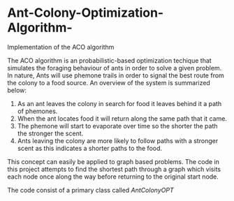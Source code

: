 # Ant-Colony-Optimization-Algorithm-
Implementation of the ACO algorithm

The ACO algorithm is an  probabilistic-based optimization techique that simulates the foraging behaviour of ants in order to solve a given problem. 
In nature, Ants will use phemone trails in order to signal the best route from the colony to a food source. An overview of the system is summarized below: 

1. As an ant leaves the colony in search for food it leaves behind it a path of phemones.
2. When the ant locates food it will return along the same path that it came.  
3. The phemone will start to evaporate over time so the shorter the path the stronger the scent. 
4. Ants leaving the colony are more likely to follow paths with a stronger scent as this indicates a shorter paths to the food. 

This concept can easily be applied to graph based problems. The code in this project attempts to find the shortest path through a graph which visits each node once along the way 
before returning to the original start node. 

The code consist of a primary class called _AntColonyOPT_
